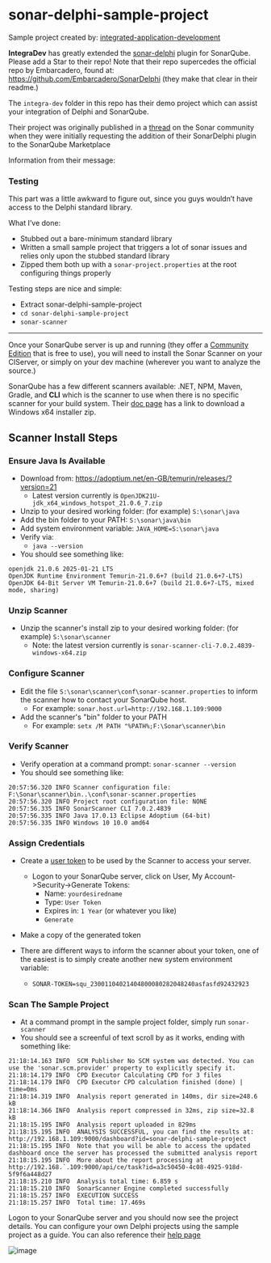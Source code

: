 # sonar-delphi-sample-project
Sample project created by: [integrated-application-development](https://github.com/integrated-application-development)

**IntegraDev** has greatly extended the [sonar-delphi](https://github.com/integrated-application-development/sonar-delphi) plugin for SonarQube.  Please add a Star to their repo!
Note that their repo supercedes the official repo by Embarcadero, found at: https://github.com/Embarcadero/SonarDelphi (they make that clear in their readme.)

The `integra-dev` folder in this repo has their demo project which can assist your integration of Delphi and SonarQube.

Their project was originally published in a [thread](https://community.sonarsource.com/t/new-plugin-sonardelphi-requesting-inclusion-in-sonarqube-marketplace/104547) 
on the Sonar community when they were initially requesting the addition of their SonarDelphi plugin to the SonarQube Marketplace

Information from their message:

### Testing
This part was a little awkward to figure out, since you guys wouldn’t have access to the Delphi standard library.

What I’ve done:
- Stubbed out a bare-minimum standard library
- Written a small sample project that triggers a lot of sonar issues and relies only upon the stubbed standard library
- Zipped them both up with a `sonar-project.properties` at the root configuring things properly

Testing steps are nice and simple:
- Extract sonar-delphi-sample-project 
- `cd sonar-delphi-sample-project`
- `sonar-scanner`

----

Once your SonarQube server is up and running (they offer a [Community Edition](https://www.sonarsource.com/open-source-editions/sonarqube-community-edition/) that is free to use), you will need to install the Sonar Scanner on your CIServer, or simply on your dev machine (wherever you want to analyze the source.)

SonarQube has a few different scanners available:  .NET, NPM, Maven, Gradle, and **CLI** which is the scanner to use when there is no specific scanner for your build system.  Their [doc page](https://docs.sonarsource.com/sonarqube-server/latest/analyzing-source-code/scanners/sonarscanner/) has a link to download a Windows x64 installer zip.   

## Scanner Install Steps
### Ensure Java Is Available
- Download from: https://adoptium.net/en-GB/temurin/releases/?version=21
  - Latest version currently is `OpenJDK21U-jdk_x64_windows_hotspot_21.0.6_7.zip`
- Unzip to your desired working folder:  (for example) `S:\sonar\java`
- Add the bin folder to your PATH:  `S:\sonar\java\bin`
- Add system environment variable:  `JAVA_HOME=S:\sonar\java`
- Verify via:
  - `java --version`
- You should see something like:
````
openjdk 21.0.6 2025-01-21 LTS
OpenJDK Runtime Environment Temurin-21.0.6+7 (build 21.0.6+7-LTS)
OpenJDK 64-Bit Server VM Temurin-21.0.6+7 (build 21.0.6+7-LTS, mixed mode, sharing)
````
  
### Unzip Scanner
- Unzip the scanner's install zip to your desired working folder: (for example) `S:\sonar\scanner` 
  - Note: the latest version currently is `sonar-scanner-cli-7.0.2.4839-windows-x64.zip`

### Configure Scanner
- Edit the file `S:\sonar\scanner\conf\sonar-scanner.properties` to inform the scanner how to contact your SonarQube host.
  - For example: `sonar.host.url=http://192.168.1.109:9000`
- Add the scanner's "bin" folder to your PATH
  - For example: `setx /M PATH "%PATH%;F:\Sonar\scanner\bin`
  
### Verify Scanner
- Verify operation at a command prompt: `sonar-scanner --version`
- You should see something like:
````
20:57:56.320 INFO Scanner configuration file: F:\Sonar\scanner\bin..\conf\sonar-scanner.properties
20:57:56.320 INFO Project root configuration file: NONE
20:57:56.335 INFO SonarScanner CLI 7.0.2.4839
20:57:56.335 INFO Java 17.0.13 Eclipse Adoptium (64-bit)
20:57:56.335 INFO Windows 10 10.0 amd64
````  

### Assign Credentials
- Create a [user token](https://docs.sonarsource.com/sonarqube-community-build/user-guide/managing-tokens/) to be used by the Scanner to access your server.
  - Logon to your SonarQube server, click on User, My Account->Security->Generate Tokens:
    - Name: `yourdesiredname`
    - Type: `User Token`
    - Expires in: `1 Year` (or whatever you like)
    - `Generate`
  
- Make a copy of the generated token
- There are different ways to inform the scanner about your token, one of the easiest is to simply create another new system environment variable:
  - `SONAR-TOKEN=squ_23001104021404800080282048240asfasfd92432923`
  
  
### Scan The Sample Project
- At a command prompt in the sample project folder, simply run `sonar-scanner`
- You should see a screenful of text scroll by as it works, ending with something like:

````
21:18:14.163 INFO  SCM Publisher No SCM system was detected. You can use the 'sonar.scm.provider' property to explicitly specify it.
21:18:14.179 INFO  CPD Executor Calculating CPD for 3 files
21:18:14.179 INFO  CPD Executor CPD calculation finished (done) | time=0ms
21:18:14.319 INFO  Analysis report generated in 140ms, dir size=248.6 kB
21:18:14.366 INFO  Analysis report compressed in 32ms, zip size=32.8 kB
21:18:15.195 INFO  Analysis report uploaded in 829ms
21:18:15.195 INFO  ANALYSIS SUCCESSFUL, you can find the results at: http://192.168.1.109:9000/dashboard?id=sonar-delphi-sample-project
21:18:15.195 INFO  Note that you will be able to access the updated dashboard once the server has processed the submitted analysis report
21:18:15.195 INFO  More about the report processing at http://192.168.`.109:9000/api/ce/task?id=a3c50450-4c08-4925-918d-5f9f6a448d27
21:18:15.210 INFO  Analysis total time: 6.859 s
21:18:15.210 INFO  SonarScanner Engine completed successfully
21:18:15.257 INFO  EXECUTION SUCCESS
21:18:15.257 INFO  Total time: 17.469s
````

Logon to your SonarQube server and you should now see the project details.  You can configure your own Delphi projects using the sample project as a guide.
You can also reference their [help page](https://github.com/integrated-application-development/sonar-delphi/tree/master/docs/MANUAL.md)

![image](https://github.com/user-attachments/assets/bc1e3a74-7523-4428-b68d-fe170b7622e8)

